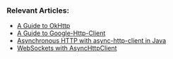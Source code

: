 
### Relevant Articles: 

- [A Guide to OkHttp](http://www.baeldung.com/guide-to-okhttp)
- [A Guide to Google-Http-Client](http://www.baeldung.com/google-http-client)
- [Asynchronous HTTP with async-http-client in Java](http://www.baeldung.com/async-http-client)
- [WebSockets with AsyncHttpClient](http://www.baeldung.com/async-http-client-websockets)
